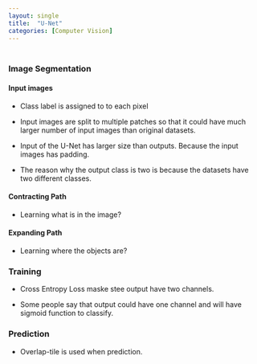 ```yaml
---
layout: single
title:  "U-Net"
categories: [Computer Vision]
---
```


### <br>Image Segmentation

#### Input images

- Class label is assigned to to each pixel
- Input images are split to multiple patches so that it could have much larger number of input images than original datasets.
- Input of the U-Net has larger size than outputs. Because the input images has padding.

- The reason why the output class is two is because the datasets have two different classes.



#### Contracting Path

- Learning what is in the image?



#### Expanding Path

- Learning where the objects are?



### Training

- Cross Entropy Loss maske stee output have two channels.

- Some people say that output could have one channel and will have sigmoid function to classify.



### Prediction

- Overlap-tile is used when prediction.